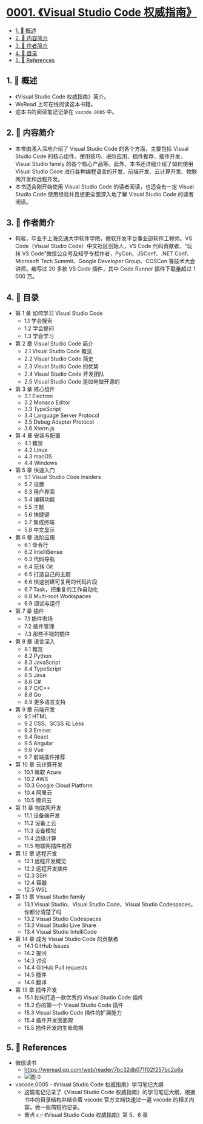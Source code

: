 # [0001. 《Visual Studio Code 权威指南》](https://github.com/tnotesjs/TNotes.vscode/tree/main/notes/0001.%20%E3%80%8AVisual%20Studio%20Code%20%E6%9D%83%E5%A8%81%E6%8C%87%E5%8D%97%E3%80%8B)

<!-- region:toc -->

- [1. 📝 概述](#1--概述)
- [2. 📒 内容简介](#2--内容简介)
- [3. 📒 作者简介](#3--作者简介)
- [4. 📒 目录](#4--目录)
- [5. 🔗 References](#5--references)

<!-- endregion:toc -->

## 1. 📝 概述

- 《Visual Studio Code 权威指南》简介。
- WeRead 上可在线阅读这本书籍。
- 这本书的阅读笔记记录在 `vscode.0005` 中。

## 2. 📒 内容简介

- 本书由浅入深地介绍了 Visual Studio Code 的各个方面，主要包括 Visual Studio Code 的核心组件、使用技巧、进阶应用、插件推荐、插件开发、Visual Studio family 的各个核心产品等。此外，本书还详细介绍了如何使用 Visual Studio Code 进行各种编程语言的开发、前端开发、云计算开发、物联网开发和远程开发。
- 本书适合刚开始使用 Visual Studio Code 的读者阅读，也适合有一定 Visual Studio Code 使用经验并且想更全面深入地了解 Visual Studio Code 的读者阅读。

## 3. 📒 作者简介

- 韩骏，毕业于上海交通大学软件学院，微软开发平台事业部软件工程师。VS Code（Visual Studio Code）中文社区创始人，VS Code 代码贡献者，“玩转 VS Code”微信公众号及知乎专栏作者，PyCon、JSConf、.NET Conf、Microsoft Tech Summit、Google Developer Group、COSCon 等技术大会讲师。编写过 20 多款 VS Code 插件，其中 Code Runner 插件下载量超过 1 000 万。

## 4. 📒 目录

- 第 1 章 如何学习 Visual Studio Code
  - 1.1 学会搜索
  - 1.2 学会提问
  - 1.3 学会学习
- 第 2 章 Visual Studio Code 简介
  - 2.1 Visual Studio Code 概览
  - 2.2 Visual Studio Code 简史
  - 2.3 Visual Studio Code 的优势
  - 2.4 Visual Studio Code 开发团队
  - 2.5 Visual Studio Code 是如何做开源的
- 第 3 章 核心组件
  - 3.1 Electron
  - 3.2 Monaco Editor
  - 3.3 TypeScript
  - 3.4 Language Server Protocol
  - 3.5 Debug Adapter Protocol
  - 3.6 Xterm.js
- 第 4 章 安装与配置
  - 4.1 概览
  - 4.2 Linux
  - 4.3 macOS
  - 4.4 Windows
- 第 5 章 快速入门
  - 5.1 Visual Studio Code Insiders
  - 5.2 设置
  - 5.3 用户界面
  - 5.4 编辑功能
  - 5.5 主题
  - 5.6 快捷键
  - 5.7 集成终端
  - 5.8 中文显示
- 第 6 章 进阶应用
  - 6.1 命令行
  - 6.2 IntelliSense
  - 6.3 代码导航
  - 6.4 玩转 Git
  - 6.5 打造自己的主题
  - 6.6 快速创建可复用的代码片段
  - 6.7 Task，把重复的工作自动化
  - 6.8 Multi-root Workspaces
  - 6.9 调试与运行
- 第 7 章 插件
  - 7.1 插件市场
  - 7.2 插件管理
  - 7.3 那些不错的插件
- 第 8 章 语言深入
  - 8.1 概览
  - 8.2 Python
  - 8.3 JavaScript
  - 8.4 TypeScript
  - 8.5 Java
  - 8.6 C#
  - 8.7 C/C++
  - 8.8 Go
  - 8.9 更多语言支持
- 第 9 章 前端开发
  - 9.1 HTML
  - 9.2 CSS、SCSS 和 Less
  - 9.3 Emmet
  - 9.4 React
  - 9.5 Angular
  - 9.6 Vue
  - 9.7 前端插件推荐
- 第 10 章 云计算开发
  - 10.1 微软 Azure
  - 10.2 AWS
  - 10.3 Google Cloud Platform
  - 10.4 阿里云
  - 10.5 腾讯云
- 第 11 章 物联网开发
  - 11.1 设备端开发
  - 11.2 设备上云
  - 11.3 设备模拟
  - 11.4 边缘计算
  - 11.5 物联网插件推荐
- 第 12 章 远程开发
  - 12.1 远程开发概览
  - 12.2 远程开发插件
  - 12.3 SSH
  - 12.4 容器
  - 12.5 WSL
- 第 13 章 Visual Studio family
  - 13.1 Visual Studio、Visual Studio Code、Visual Studio Codespaces，你都分清楚了吗
  - 13.2 Visual Studio Codespaces
  - 13.3 Visual Studio Live Share
  - 13.4 Visual Studio IntelliCode
- 第 14 章 成为 Visual Studio Code 的贡献者
  - 14.1 GitHub Issues
  - 14.2 提问
  - 14.3 讨论
  - 14.4 GitHub Pull requests
  - 14.5 插件
  - 14.6 翻译
- 第 15 章 插件开发
  - 15.1 如何打造一款优秀的 Visual Studio Code 插件
  - 15.2 你的第一个 Visual Studio Code 插件
  - 15.3 Visual Studio Code 插件的扩展能力
  - 15.4 插件开发面面观
  - 15.5 插件开发的生命周期

## 5. 🔗 References

- 微信读书
  - https://weread.qq.com/web/reader/7bc32db071f02f257bc2a8a
  - ![图 0](https://cdn.jsdelivr.net/gh/tnotesjs/imgs@main/2025-07-02-13-36-43.png)
- vscode.0005 - 《Visual Studio Code 权威指南》学习笔记大纲
  - 这篇笔记记录了《Visual Studio Code 权威指南》的学习笔记大纲，根据书中的目录结构并结合着 vscode 官方文档快速过一遍 vscode 的相关内容，做一些简短的记录。
  - 重点 👉 《Visual Studio Code 权威指南》第 5、6 章

